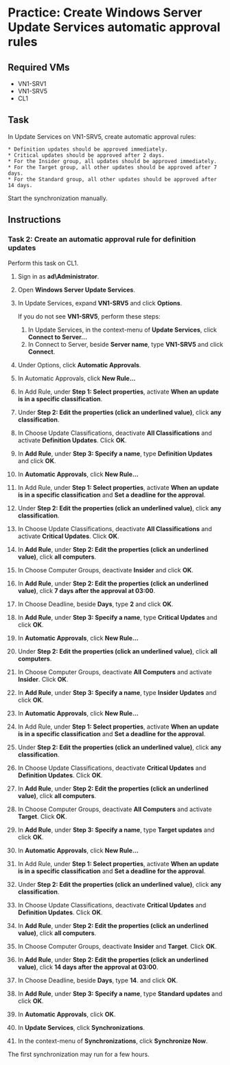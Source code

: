 # Practice: Create Windows Server Update Services automatic approval rules

## Required VMs

* VN1-SRV1
* VN1-SRV5
* CL1

## Task

In Update Services on VN1-SRV5, create automatic approval rules:

    * Definition updates should be approved immediately.
    * Critical updates should be approved after 2 days.
    * For the Insider group, all updates should be approved immediately.
    * For the Target group, all other updates should be approved after 7 days.
    * For the Standard group, all other updates should be approved after 14 days.

Start the synchronization manually.

## Instructions

### Task 2: Create an automatic approval rule for definition updates

Perform this task on CL1.

1. Sign in as **ad\Administrator**.
1. Open **Windows Server Update Services**.
1. In Update Services, expand **VN1-SRV5** and click **Options**.

    If you do not see **VN1-SRV5**, perform these steps:

    1. In Update Services, in the context-menu of **Update Services**, click **Connect to Server...**
    1. In Connect to Server, beside **Server name**, type **VN1-SRV5** and click **Connect**.

1. Under Options, click **Automatic Approvals**.
1. In Automatic Approvals, click **New Rule...**
1. In Add Rule, under **Step 1: Select properties**, activate **When an update is in a specific classification**.
1. Under **Step 2: Edit the properties (click an underlined value)**, click **any classification**.
1. In Choose Update Classifications, deactivate **All Classifications** and activate **Definition Updates**. Click **OK**.
1. In **Add Rule**, under **Step 3: Specify a name**, type **Definition Updates** and click **OK**.
1. In **Automatic Approvals**, click **New Rule...**
1. In Add Rule, under **Step 1: Select properties**, activate **When an update is in a specific classification** and **Set a deadline for the approval**.
1. Under **Step 2: Edit the properties (click an underlined value)**, click **any classification**.
1. In Choose Update Classifications, deactivate **All Classifications** and activate **Critical Updates**. Click **OK**.
1. In **Add Rule**, under **Step 2: Edit the properties (click an underlined value)**, click **all computers**.
1. In Choose Computer Groups, deactivate **Insider** and click **OK**.
1. In **Add Rule**, under **Step 2: Edit the properties (click an underlined value)**, click **7 days after the approval at 03:00**.
1. In Choose Deadline, beside **Days**, type **2** and click **OK**.
1. In **Add Rule**, under **Step 3: Specify a name**, type **Critical Updates** and click **OK**.
1. In **Automatic Approvals**, click **New Rule...**
1. Under **Step 2: Edit the properties (click an underlined value)**, click **all computers**.
1. In Choose Computer Groups, deactivate **All Computers** and activate **Insider**. Click **OK**.
1. In **Add Rule**, under **Step 3: Specify a name**, type **Insider Updates** and click **OK**.
1. In **Automatic Approvals**, click **New Rule...**
1. In Add Rule, under **Step 1: Select properties**, activate **When an update is in a specific classification** and **Set a deadline for the approval**.
1. Under **Step 2: Edit the properties (click an underlined value)**, click **any classification**.
1. In Choose Update Classifications, deactivate **Critical Updates** and **Definition Updates**. Click **OK**.
1. In **Add Rule**, under **Step 2: Edit the properties (click an underlined value)**, click **all computers**.
1. In Choose Computer Groups, deactivate **All Computers** and activate **Target**. Click **OK**.
1. In **Add Rule**, under **Step 3: Specify a name**, type **Target updates** and click **OK**.
1. In **Automatic Approvals**, click **New Rule...**
1. In Add Rule, under **Step 1: Select properties**, activate **When an update is in a specific classification** and **Set a deadline for the approval**.
1. Under **Step 2: Edit the properties (click an underlined value)**, click **any classification**.
1. In Choose Update Classifications, deactivate **Critical Updates** and **Definition Updates**. Click **OK**.
1. In **Add Rule**, under **Step 2: Edit the properties (click an underlined value)**, click **all computers**.
1. In Choose Computer Groups, deactivate **Insider** and **Target**. Click **OK**.
1. In **Add Rule**, under **Step 2: Edit the properties (click an underlined value)**, click **14 days after the approval at 03:00**.
1. In Choose Deadline, beside **Days**, type **14**. and click **OK**.
1. In **Add Rule**, under **Step 3: Specify a name**, type **Standard updates** and click **OK**.
1. In **Automatic Approvals**, click **OK**.
1. In **Update Services**, click **Synchronizations**.
1. In the context-menu of **Synchronizations**, click **Synchronize Now**.

The first synchronization may run for a few hours.
